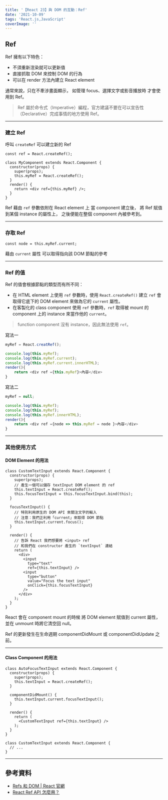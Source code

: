 ```yaml
---
title: '【React 23】與 DOM 的互動：Ref'
date: '2021-10-09'
tags: 'React.js,JavaScript'
coverImage: ''
---
```


## Ref
Ref 擁有以下特色：
- 不須重新渲染就可以更新值
- 直接抓取 DOM 來控制 DOM 的行為
- 可以在 render 方法內建立 React element

通常來說，只在不牽涉畫面顯示，
如管理 focus、選擇文字或影音播放時
才會使用到 Ref。

> Ref 屬於命令式（Imperative）編程，官方建議不要在可以宣告性（Declarative）完成事情的地方使用 Ref。

---

### 建立 Ref
呼叫 `createRef` 可以建立新的 Ref
```
const ref = React.createRef();
```

```
class MyComponent extends React.Component {
  constructor(props) {
    super(props);
    this.myRef = React.createRef();
  }
  render() {
    return <div ref={this.myRef} />;
  }
}
```

Ref 藉由 `ref` 參數依附在 React element 上
當 component 建立後，
將 Ref 賦值到某個 instance 的屬性上，
之後便能在整個 component 內被參考到。

---

### 存取 Ref
```
const node = this.myRef.current;
```
藉由 `current` 屬性
可以取得指向該 DOM 節點的參考

---

### Ref 的值
Ref 的值會根據節點的類型而有所不同：
- 在 HTML element 上使用 `ref` 參數時，使用 `React.createRef()` 建立 `ref` 會取得它底下的 DOM element 來做為它的 `current` 屬性。
- 在客製化的 class component 使用 `ref` 參數時，`ref` 取得被 mount 的 component 上的 instance 來當作他的 `current`。

> function component 沒有 instance，因此無法使用 `ref`。

寫法一
```js
myRef = React.creatRef();

console.log(this.myRef);
console.log(this.myRef.current);
console.log(this.myRef.current.innerHTML);
render(){
	return <div ref ={this.myRef}>內容</div>
}
```

寫法二
```js
myRef = null;

console.log(this.myRef);
console.log(this.myRef);
console.log(this.myRef.innerHTML);
render(){
	return <div ref ={node => this.myRef = node }>內容</div>
}
```

---

### 其他使用方式

#### DOM Element 的用法
```
class CustomTextInput extends React.Component {
  constructor(props) {
    super(props);
    // 產生一個可以儲存 textInput DOM element 的 ref
    this.textInput = React.createRef();
    this.focusTextInput = this.focusTextInput.bind(this);
  }

  focusTextInput() {
    // 特別利用原生的 DOM API 來關注文字的輸入
    // 注意：我們正利用「current」來取得 DOM 節點
    this.textInput.current.focus();
  }

  render() {
    // 告訴 React 我們想要將 <input> ref
    // 和我們在 constructor 產生的 `textInput` 連結
    return (
      <div>
        <input
          type="text"
          ref={this.textInput} />
        <input
          type="button"
          value="Focus the text input"
          onClick={this.focusTextInput}
        />
      </div>
    );
  }
}
```

React 會在 component mount 的時候
將 DOM element 賦值到 current 屬性，
並在 unmount 時將它清空回 null。

Ref 的更新發生在生命週期 
componentDidMount 或
componentDidUpdate 之前。

---

#### Class Component 的用法
```
class AutoFocusTextInput extends React.Component {
  constructor(props) {
    super(props);
    this.textInput = React.createRef();
  }

  componentDidMount() {
    this.textInput.current.focusTextInput();
  }

  render() {
    return (
      <CustomTextInput ref={this.textInput} />
    );
  }
}

class CustomTextInput extends React.Component {
  // ...
}
```

---

##  參考資料
- [Refs 和 DOM | React 官網](https://zh-hant.reactjs.org/docs/refs-and-the-dom.html)
- [React Ref API 怎麼用？](https://medium.com/itsoktomakemistakes/react-ref-api-%E6%80%8E%E9%BA%BC%E7%94%A8-ea1f31cd0a7a)
